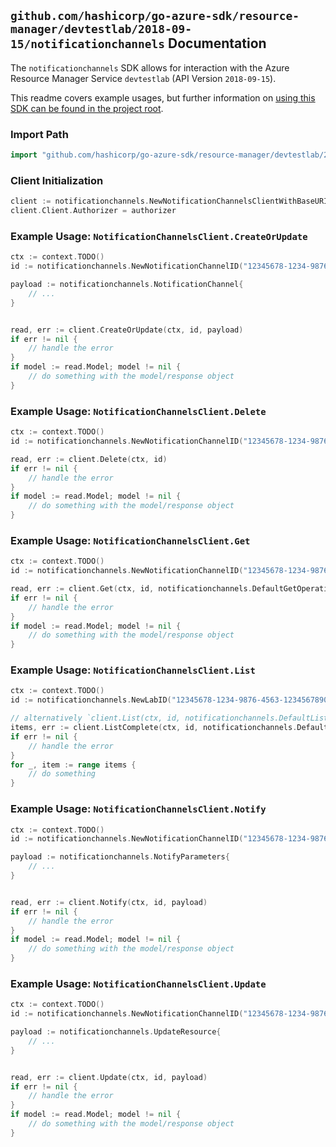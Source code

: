 
## `github.com/hashicorp/go-azure-sdk/resource-manager/devtestlab/2018-09-15/notificationchannels` Documentation

The `notificationchannels` SDK allows for interaction with the Azure Resource Manager Service `devtestlab` (API Version `2018-09-15`).

This readme covers example usages, but further information on [using this SDK can be found in the project root](https://github.com/hashicorp/go-azure-sdk/tree/main/docs).

### Import Path

```go
import "github.com/hashicorp/go-azure-sdk/resource-manager/devtestlab/2018-09-15/notificationchannels"
```


### Client Initialization

```go
client := notificationchannels.NewNotificationChannelsClientWithBaseURI("https://management.azure.com")
client.Client.Authorizer = authorizer
```


### Example Usage: `NotificationChannelsClient.CreateOrUpdate`

```go
ctx := context.TODO()
id := notificationchannels.NewNotificationChannelID("12345678-1234-9876-4563-123456789012", "example-resource-group", "labValue", "nameValue")

payload := notificationchannels.NotificationChannel{
	// ...
}


read, err := client.CreateOrUpdate(ctx, id, payload)
if err != nil {
	// handle the error
}
if model := read.Model; model != nil {
	// do something with the model/response object
}
```


### Example Usage: `NotificationChannelsClient.Delete`

```go
ctx := context.TODO()
id := notificationchannels.NewNotificationChannelID("12345678-1234-9876-4563-123456789012", "example-resource-group", "labValue", "nameValue")

read, err := client.Delete(ctx, id)
if err != nil {
	// handle the error
}
if model := read.Model; model != nil {
	// do something with the model/response object
}
```


### Example Usage: `NotificationChannelsClient.Get`

```go
ctx := context.TODO()
id := notificationchannels.NewNotificationChannelID("12345678-1234-9876-4563-123456789012", "example-resource-group", "labValue", "nameValue")

read, err := client.Get(ctx, id, notificationchannels.DefaultGetOperationOptions())
if err != nil {
	// handle the error
}
if model := read.Model; model != nil {
	// do something with the model/response object
}
```


### Example Usage: `NotificationChannelsClient.List`

```go
ctx := context.TODO()
id := notificationchannels.NewLabID("12345678-1234-9876-4563-123456789012", "example-resource-group", "labValue")

// alternatively `client.List(ctx, id, notificationchannels.DefaultListOperationOptions())` can be used to do batched pagination
items, err := client.ListComplete(ctx, id, notificationchannels.DefaultListOperationOptions())
if err != nil {
	// handle the error
}
for _, item := range items {
	// do something
}
```


### Example Usage: `NotificationChannelsClient.Notify`

```go
ctx := context.TODO()
id := notificationchannels.NewNotificationChannelID("12345678-1234-9876-4563-123456789012", "example-resource-group", "labValue", "nameValue")

payload := notificationchannels.NotifyParameters{
	// ...
}


read, err := client.Notify(ctx, id, payload)
if err != nil {
	// handle the error
}
if model := read.Model; model != nil {
	// do something with the model/response object
}
```


### Example Usage: `NotificationChannelsClient.Update`

```go
ctx := context.TODO()
id := notificationchannels.NewNotificationChannelID("12345678-1234-9876-4563-123456789012", "example-resource-group", "labValue", "nameValue")

payload := notificationchannels.UpdateResource{
	// ...
}


read, err := client.Update(ctx, id, payload)
if err != nil {
	// handle the error
}
if model := read.Model; model != nil {
	// do something with the model/response object
}
```
